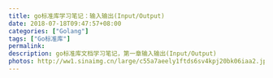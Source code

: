 ```yaml
---
title: go标准库学习笔记：输入输出(Input/Output)
date: 2018-07-18T09:47:57+08:00
categories: ["Golang"]
tags: ["Go标准库"]
permalink: 
description: go标准库文档学习笔记，第一章输入输出(Input/Output)
photos: http://ww1.sinaimg.cn/large/c55a7aeely1ftds6sv4kpj20bk06iaa2.jpg
---
```

